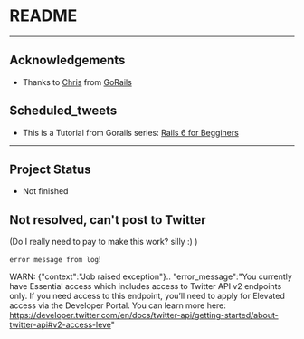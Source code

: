 # README
---
## Acknowledgements
- Thanks to [Chris](https://excid3.com/) from [GoRails](https://gorails.com/dashboard)

## Scheduled_tweets
- This is a Tutorial from Gorails series: [Rails 6 for Begginers](https://gorails.com/series/rails-6-for-beginners)

---

## Project Status
- Not finished
## Not resolved, can't post to Twitter
(Do I really need to pay to make this work? silly :) )

`error message from log`!

WARN: {"context":"Job raised exception"}.. "error_message":"You currently have Essential access which includes access to Twitter API v2 endpoints only. If you need access to this endpoint, you’ll need to apply for Elevated access via the Developer Portal. You can learn more here: https://developer.twitter.com/en/docs/twitter-api/getting-started/about-twitter-api#v2-access-leve"




